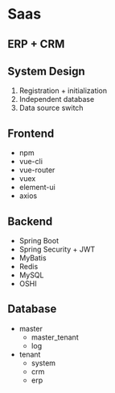 # Saas

## ERP + CRM

## System Design
1. Registration + initialization
2. Independent database
3. Data source switch

## Frontend
- npm
- vue-cli
- vue-router
- vuex
- element-ui
- axios

## Backend
- Spring Boot
- Spring Security + JWT
- MyBatis
- Redis
- MySQL
- OSHI

## Database
- master
  - master_tenant
  - log
- tenant
  - system
  - crm
  - erp
 
  
